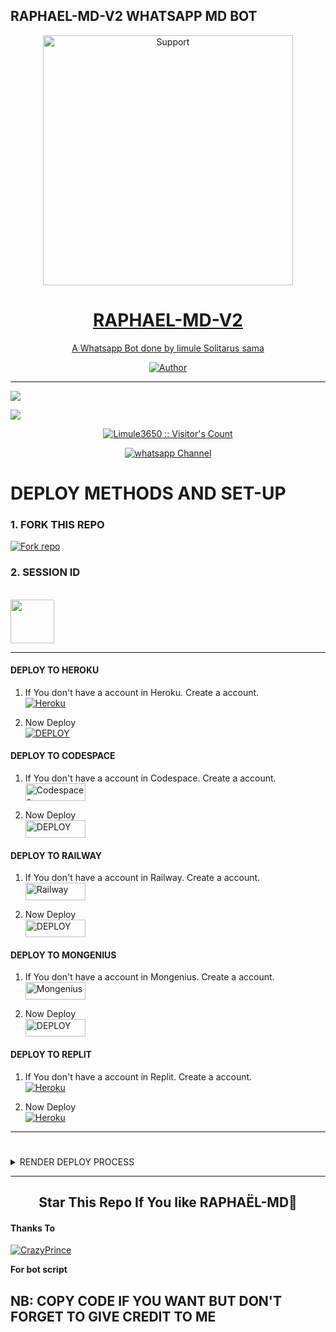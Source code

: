 ## RAPHAEL-MD-V2 WHATSAPP MD BOT
</p>
<p align="center">
  <a href="https://github.com/Limule3650/RAPHAEL-MD-V2">
    <img alt=Support height="400" src="https://telegra.ph/file/341a1353ab82acbb7fef0.jpg"> 
    </p>
<h1 align="center">    RAPHAEL-MD-V2 
</h1>
<p align="center"> 
  
<p align="center"> A Whatsapp Bot done by limule Solitarus sama
 
  </a>
</p>
<p align="center">
<a href="https://github.com/Limule3640"><img title="Author" src="https://img.shields.io/badge/RAPHAEL-MD-V2-MULTI_DEVICE-black?style=for-the-badge&logo=github"></a>
<p/>



---  

</p>


   <p align="left">
  <a href="https://github.com/Limule3650/RAPHAEL-MD-V2/fork">
    <img src="https://img.shields.io/github/forks/Limule3650/RAPHAEL-MD-V2?label=Fork&style=social">
  <p align="left"> 
  <a href="https://github.com/Limule3650/RAPHAEL-MD-V2/stargazers">
    <img src="https://img.shields.io/github/stars/Limule3650/RAPHAEL-MD-V2?style=social">
      
  
 

</p>
<p align="center"><img src="https://profile-counter.glitch.me/{Limule3650}/count.svg" alt="Limule3650 :: Visitor's Count" /></p>
<p align="center">
 <a href="https://whatsapp.com/channel/0029Vafhjw0IXnlonRAQMM2l" target="_blank">
    <img alt="whatsapp Channel" src="https://img.shields.io/badge/ Whatsapp Support Channel-25D366?style=for-the-badge&logo=whatsapp&logoColor=Blue" />
  </a>
</p>



# DEPLOY METHODS AND SET-UP 


### 1. FORK THIS REPO
<a href='https://github.com/Limule3650/RAPHAEL-MD-V2/fork' target="_blank"><img alt='Fork repo' src='https://img.shields.io/badge/Fork This Repo-black?style=for-the-badge&logo=git&logoColor=Blue'/></a>

### 2. SESSION ID
<br>
<a href="https://raphael-session-id.onrender.com/"><img src="https://play-lh.googleusercontent.com/901aMQFFnVoX2T-YuJmTIwpPve_SUgMv_QSyzMSPtAqt_l0CyXN1DxfD6xXU0r2f9iM=w240-h480-rw" width="70" /></a>

---


#### DEPLOY TO HEROKU 

1. If You don't have a account in Heroku. Create a account.
    <br>
<a href='https://signup.heroku.com/' target="_blank"><img alt='Heroku' src='https://img.shields.io/badge/-Create-blue?style=for-the-badge&logo=heroku&logoColor=white'/></a>

2. Now Deploy
    <br>
<a href='https://heroku.com/deploy' target="_blank"><img alt='DEPLOY' src='https://img.shields.io/badge/-DEPLOY-blue?style=for-the-badge&logo=heroku&logoColor=white'/></a>

#### DEPLOY TO CODESPACE

1. If You don't have a account in Codespace. Create a account.
    <br>
<a href='https://github.com/login?return_to=https%3A%2F%2Fgithub.com%2Fcodespaces' target="_blank"><img alt='Codespaces' src='https://img.shields.io/badge/CREATE-h?color=blue&style=for-the-badge&logo=visualstudiocode' width="96.35" height="28"/></a></p>

2. Now Deploy
    <br>
<a href='https://github.com/codespaces/new' target="_blank"><img alt='DEPLOY' src='https://img.shields.io/badge/DEPLOY -h?color=blue&style=for-the-badge&logo=visualstudiocode' width="96.35" height="28"/></a></p>


#### DEPLOY TO RAILWAY

1. If You don't have a account in Railway. Create a account.
    <br>
<a href='https://railway.app/login' target="_blank"><img alt='Railway' src='https://img.shields.io/badge/CREATE-h?color=red&style=for-the-badge&logo=railway' width="96.35" height="28"/></a></p>

2. Now Deploy
    <br>
<a href='https://railway.app/new' target="_blank"><img alt='DEPLOY' src='https://img.shields.io/badge/DEPLOY -h?color=red&style=for-the-badge&logo=railway' width="96.35" height="28"/></a></p>

#### DEPLOY TO MONGENIUS

1. If You don't have a account in Mongenius. Create a account.
    <br>
<a href='https://studio.mogenius.com/user/registration' target="_blank"><img alt='Mongenius' src='https://img.shields.io/badge/CREATE-h?color=red&style=for-the-badge&logo=genius' width="96.35" height="28"/></a></p>

2. Now Deploy
    <br>
<a href='https://railway.app/new' target="_blank"><img alt='DEPLOY' src='https://img.shields.io/badge/DEPLOY -h?color=red&style=for-the-badge&logo=genius' width="96.35" height="28"/></a></p>


#### DEPLOY TO REPLIT

1. If You don't have a account in Replit. Create a account.
    <br>
<a href='https://replit.com/' target="_blank"><img alt='Heroku' src='https://img.shields.io/badge/-Create-red?style=for-the-badge&logo=replit&logoColor=black'/></a>

2. Now Deploy
    <br>
<a href='https://replit.com/github/Limule3650/RAPHAEL-MD-V2' target="_blank"><img alt='Heroku' src='https://img.shields.io/badge/-Deploy-red?style=for-the-badge&logo=replit&logoColor=black'/></a>

---
#

<details close>
<summary>RENDER DEPLOY PROCESS</summary>
   
    1: Click "NEW".
    2: Select "Web Service".
    3: Click "Build and deploy from a Git repository".
    4: Now Choose this forked git repo from list.
    5: And JUST CLICK "Connect". 
   </details>


---


<h2 align="center"> Star This Repo If You like RAPHAËL-MD🌟
</h2>

#### Thanks To 

<a href="https://github.com/CrazyPrince"><img src="https://github.com/CrazyPrince.png" alt="CrazyPrince"/></a>

**For bot script**



## NB: COPY CODE IF YOU WANT BUT DON'T FORGET TO GIVE CREDIT TO ME

